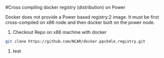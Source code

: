 #Cross compiling docker registry (distribution) on Power

Docker does not provide a Power based registry:2 image. It must be first cross-compiled on x86 node and then docker built on the power node. 

1. Checkout Repo on x86 machine with docker
````bash
git clone https://github.com/NCAR/docker.ppc64le.registry.git
````
1. test
